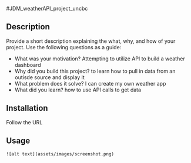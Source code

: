 #JDM_weatherAPI_project_uncbc

## Description

Provide a short description explaining the what, why, and how of your project. Use the following questions as a guide:

- What was your motivation? Attempting to utilize API to build a weather dashboard
- Why did you build this project? to learn how to pull in data from an outisde source and display it
- What problem does it solve? I can create my own weather app
- What did you learn? how to use API calls to get data

## Installation

Follow the URL

## Usage


    ![alt text](assets/images/screenshot.png)
